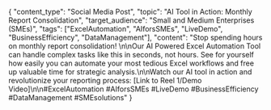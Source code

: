 {
  "content_type": "Social Media Post",
  "topic": "AI Tool in Action: Monthly Report Consolidation",
  "target_audience": "Small and Medium Enterprises (SMEs)",
  "tags": ["ExcelAutomation", "AIforsSMEs", "LiveDemo", "BusinessEfficiency", "DataManagement"],
  "content": "Stop spending hours on monthly report consolidation! \n\nOur AI Powered Excel Automation Tool can handle complex tasks like this in seconds, not hours. See for yourself how easily you can automate your most tedious Excel workflows and free up valuable time for strategic analysis.\n\nWatch our AI tool in action and revolutionize your reporting process: [Link to Reel 1/Demo Video]\n\n#ExcelAutomation #AIforsSMEs #LiveDemo #BusinessEfficiency #DataManagement #SMEsolutions"
}